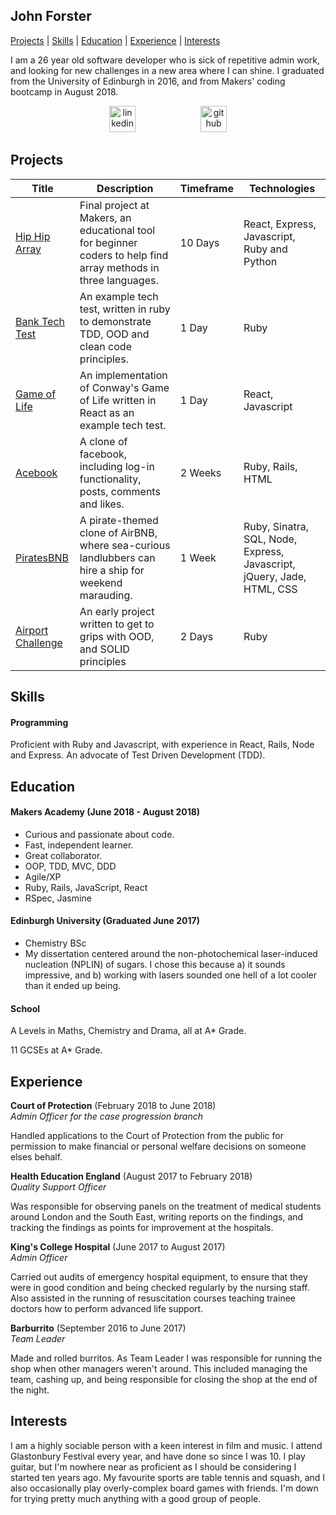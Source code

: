 ## John Forster
[Projects](#projects) | [Skills](#skills) | [Education](#education) | [Experience](#experience) | [Interests](#interests)

I am a 26 year old software developer who is sick of repetitive admin work, and looking for new challenges in a new area where I can shine. I graduated from the University of Edinburgh in 2016, and from Makers' coding bootcamp in August 2018.
<p align="center">
<a href="https://www.linkedin.com/in/habin-isa/"><img src="https://www.iconfinder.com/data/icons/free-social-icons/67/linkedin_circle_color-512.png" alt="linkedin" hspace="50" height="42" width="42"></a>
<a href="https://github.com/habin-isa"><img src="https://png.icons8.com/metro/1600/github.png" alt="github" hspace="50" height="42" width="42"></a>

## Projects

| Title    | Description |Timeframe| Technologies|
| -------- | --------|--------| -------- |
|[Hip Hip Array][1] | Final project at Makers, an educational tool for beginner coders to help find array methods in three languages.|10 Days|React, Express, Javascript, Ruby and Python|
|[Bank Tech Test][2]| An example tech test, written in ruby to demonstrate TDD, OOD and clean code principles.|1 Day|Ruby|
|[Game of Life][3]| An implementation of Conway's Game of Life written in React as an example tech test.|1 Day|React, Javascript|
| [Acebook][4]        | A clone of facebook, including log-in functionality, posts, comments and likes.        |2 Weeks| Ruby, Rails, HTML|
| [PiratesBNB][5]       | A pirate-themed clone of AirBNB, where sea-curious landlubbers can hire a ship for weekend marauding.|1 Week| Ruby, Sinatra, SQL, Node, Express, Javascript, jQuery, Jade, HTML, CSS|
| [Airport Challenge][6]     | An early project written to get to grips with OOD, and SOLID principles|2 Days| Ruby|

[1]:https://github.com/bibicollins/array_of_sunshine
[2]:https://github.com/JohnForster/bank_tech_test
[3]:https://github.com/JohnForster/forsters_game_of_life
[4]:https://github.com/JohnForster/acebook-continued-frontend
[5]:https://github.com/archmagos/Makers-BNB/
[6]:https://github.com/JohnForster/airport_challenge_JF

## Skills

#### Programming

Proficient with Ruby and Javascript, with experience in React, Rails, Node and Express. An advocate of Test Driven Development (TDD).

## Education

#### Makers Academy (June 2018 - August 2018)

- Curious and passionate about code.
- Fast, independent learner.
- Great collaborator.
- OOP, TDD, MVC, DDD
- Agile/XP
- Ruby, Rails, JavaScript, React
- RSpec, Jasmine

#### Edinburgh University (Graduated June 2017)

- Chemistry BSc
- My dissertation centered around the non-photochemical laser-induced nucleation (NPLIN) of sugars. I chose this because a) it sounds impressive, and b) working with lasers sounded one hell of a lot cooler than it ended up being.

#### School
A Levels in Maths, Chemistry and Drama, all at A* Grade.

11 GCSEs at A* Grade.

## Experience

**Court of Protection** (February 2018 to June 2018)   
*Admin Officer for the case progression branch*

Handled applications to the Court of Protection from the public for permission to make financial or personal welfare decisions on someone elses behalf.

**Health Education England** (August 2017 to February 2018)    
*Quality Support Officer*

Was responsible for observing panels on the treatment of medical students around London and the South East, writing reports on the findings, and tracking the findings as points for improvement at the hospitals.

**King's College Hospital** (June 2017 to August 2017)    
*Admin Officer*

Carried out audits of emergency hospital equipment, to ensure that they were in good condition and being checked regularly by the nursing staff. Also assisted in the running of resuscitation courses teaching trainee doctors how to perform advanced life support.

**Barburrito** (September 2016 to June 2017)    
*Team Leader*

Made and rolled burritos. As Team Leader I was responsible for running the shop when other managers weren't around. This included managing the team, cashing up, and being responsible for closing the shop at the end of the night.

## Interests
I am a highly sociable person with a keen interest in film and music. I attend Glastonbury Festival every year, and have done so since I was 10. I play guitar, but I'm nowhere near as proficient as I should be considering I started ten years ago. My favourite sports are table tennis and squash, and I also occasionally play overly-complex board games with friends. I'm down for trying pretty much anything with a good group of people.
